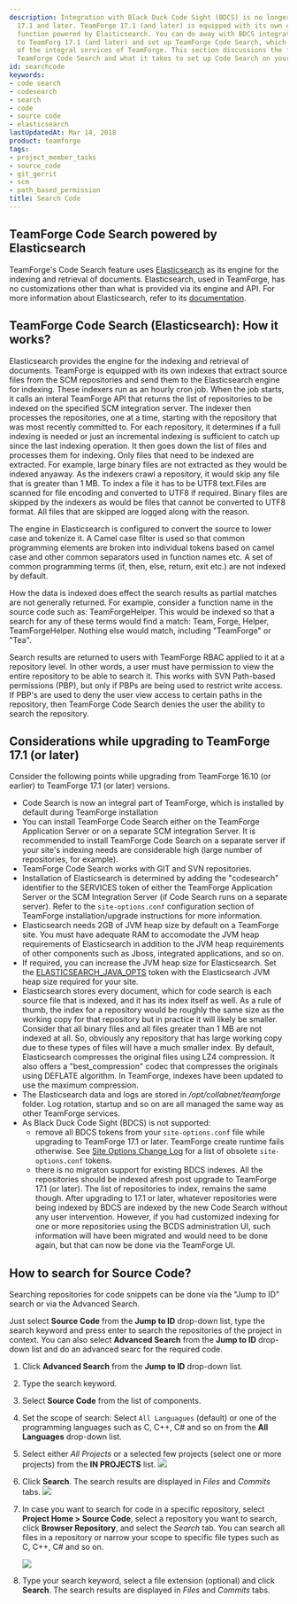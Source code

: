 ```yaml
---
description: Integration with Black Duck Code Sight (BDCS) is no longer supported in TeamForge
  17.1 and later. TeamForge 17.1 (and later) is equipped with its own code search
  function powered by Elasticsearch. You can do away with BDCS integration while upgrading
  to TeamForg 17.1 (and later) and set up TeamForge Code Search, which is now one
  of the integral services of TeamForge. This section discussions the features of
  TeamForge Code Search and what it takes to set up Code Search on your site.
id: searchcode
keywords:
- code search
- codesearch
- search
- code
- source code
- elasticsearch
lastUpdatedAt: Mar 14, 2018
product: teamforge
tags:
- project_member_tasks
- source_code
- git_gerrit
- scm
- path_based_permission
title: Search Code
---
```


## TeamForge Code Search powered by Elasticsearch

TeamForge's Code Search feature uses [Elasticsearch](https://www.elastic.co/) as its engine for the indexing and retrieval of documents. Elasticsearch, used in TeamForge, has no customizations other than what is provided via its engine and API. For more information about Elasticsearch, refer to its [documentation](https://www.elastic.co/guide/index.html).

## TeamForge Code Search (Elasticsearch): How it works?

Elasticsearch provides the engine for the indexing and retrieval of documents. TeamForge is equipped with its own indexes that extract source files from the SCM repositories and send them to the Elasticsearch engine for indexing. These indexers run as an hourly cron job. When the job starts, it calls an interal TeamForge API that returns the list of repositories to be indexed on the specified SCM integration server. The indexer then processes the repositories, one at a time, starting with the repository that was most recently committed to. For each repository, it determines if a full indexing is needed or just an incremental indexing is sufficient to catch up since the last indexing operation. It then goes down the list of files and processes them for indexing. Only files that need to be indexed are extracted. For example, large binary files are not extracted as they would be indexed anyaway. As the indexers crawl a repository, it would skip any file that is greater than 1 MB. To index a file it has to be UTF8 text.Files are scanned for file encoding and converted to UTF8 if required. Binary files are skipped by the indexers as would be files that cannot be converted to UTF8 format. All files that are skipped are logged along with the reason.

The engine in Elasticsearch is configured to convert the source to lower case and tokenize it. A Camel case filter is used so that common programming elements are broken into individual tokens based on camel case and other common separators used in function names etc. A set of common programming terms (if, then, else, return, exit etc.) are not indexed by default.

How the data is indexed does effect the search results as partial matches are not generally returned. For example, consider a function name in the source code such as: TeamForgeHelper. This would be indexed so that a search for any of these terms would find a match: Team, Forge, Helper, TeamForgeHelper. Nothing else would match, including "TeamForge" or "Tea".

Search results are returned to users with TeamForge RBAC applied to it at a repository level. In other words, a user must have permission to view the entire repository to be able to search it. This works with SVN Path-based permissions (PBP), but only if PBPs are being used to restrict write access. If PBP's are used to deny the user view access to certain paths in the repository, then TeamForge Code Search denies the user the ability to search the repository.

## Considerations while upgrading to TeamForge 17.1 (or later)

Consider the following points while upgrading from TeamForge 16.10 (or earlier) to TeamForge 17.1 (or later) versions.

 * Code Search is now an integral part of TeamForge, which is installed by default during TeamForge installation
 * You can install TeamForge Code Search either on the TeamForge Application Server or on a separate SCM integration Server. It is recommended to install TeamForge Code Search on a separate server if your site's indexing needs are considerable high (large number of repositories, for example).
 * TeamForge Code Search works with GIT and SVN repositories.<!--  TeamForge Code Search has no support for CVS repositories. --> 
 * Installation of Elasticsearch is determined by adding the "codesearch" identifier to the SERVICES token of either the TeamForge Application Server or the SCM Integration Server (if Code Search runs on a separate server). Refer to the `site-options.conf` configuration section of TeamForge installation/upgrade instructions for more information.
 * Elasticsearch needs 2GB of JVM heap size by default on a TeamForge site. You must have adequate RAM to accomodate the JVM heap requirements of Elasticsearch in addition to the JVM heap requirements of other components such as Jboss, integrated applications, and so on.
 * If required, you can increase the JVM heap size for Elasticsearch. Set the [ELASTICSEARCH_JAVA_OPTS](./siteoptiontokens#elasticsearch) token with the Elasticsearch JVM heap size required for your site.
 * Elasticsearch stores every document, which for code search is each source file that is indexed, and it has its index itself as well. As a rule of thumb, the index for a repository would be roughly the same size as the working copy for that repository but in practice it will likely be smaller. Consider that all binary files and all files greater than 1 MB are not indexed at all. So, obviously any repository that has large working copy due to these types of files will have a much smaller index. By default, Elasticsearch compresses the original files using LZ4 compression. It also offers a "best_compression" codec that compresses the originals using DEFLATE algorithm. In TeamForge, indexes have been updated to use the maximum compression.
 * The Elasticsearch data and logs are stored in _/opt/collabnet/teamforge_ folder. Log rotation, startup and so on are all managed the same way as other TeamForge services.
 * As Black Duck Code Sight (BDCS) is not supported:
   * remove all BDCS tokens from your `site-options.conf` file while upgrading to TeamForge 17.1 or later. TeamForge create runtime fails otherwise. See [Site Options Change Log](./release-notes/siteoptionschangelog) for a list of obsolete `site-options.conf` tokens.
   *  there is no migraton support for existing BDCS indexes. All the repositories should be indexed afresh post upgrade to TeamForge 17.1 (or later). The list of repositories to index, remains the same though. After upgrading to 17.1 or later, whatever repositories were being indexed by BDCS are indexed by the new Code Search without any user intervention. However, if you had customized indexing for one or more repositories using the BCDS administration UI, such information will have been migrated and would need to be done again, but that can now be done via the TeamForge UI.

## How to search for Source Code?

Searching repositories for code snippets can be done via the "Jump to ID" search or via the Advanced Search.

Just select **Source Code** from the **Jump to ID** drop-down list, type the search keyword and press enter to search the repositories of the project in context. You can also select **Advanced Search** from the **Jump to ID** drop-down list and do an advanced searc for the required code.

1. Click **Advanced Search** from the **Jump to ID** drop-down list.
2. Type the search keyword.
3. Select **Source Code** from the list of components.
4. Set the scope of search: Select `All Languagues` (default) or one of the programming languages such as C, C++, C# and so on from the **All Languages** drop-down list.
5. Select either _All Projects_ or a selected few projects (select one or more projects) from the **IN PROJECTS** list.
   ![](/docs/assets/images/codesearch02.png)
6. Click **Search**.
   The search results are displayed in _Files_ and _Commits_ tabs.
     ![](/docs/assets/images/codesearch03.png)
7. In case you want to search for code in a specific repository, select **Project Home > Source Code**, select a repository you want to search, click **Browser Repository**, and select the _Search_ tab. You can search all files in a repository or narrow your scope to specific file types such as C, C++, C# and so on.

   ![](/docs/assets/images/codesearch01.png)

8. Type your search keyword, select a file extension (optional) and click **Search**. The search results are displayed in _Files_ and _Commits_ tabs.

